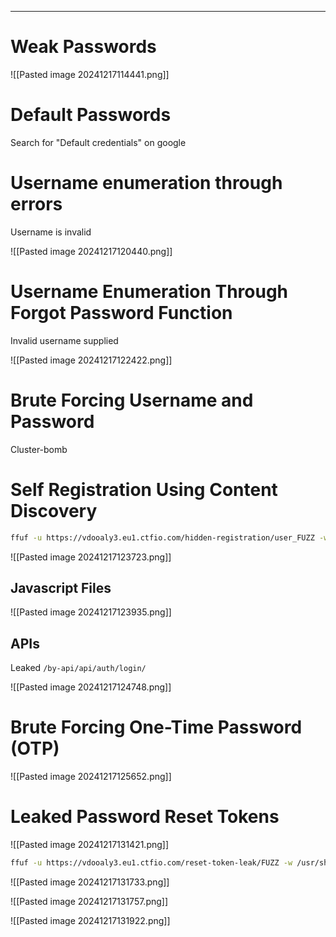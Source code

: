 ____

# Weak Passwords

![[Pasted image 20241217114441.png]]

# Default Passwords

Search for "Default credentials" on google

# Username enumeration through errors

Username is invalid

![[Pasted image 20241217120440.png]]
# Username Enumeration Through Forgot Password Function

Invalid username supplied

![[Pasted image 20241217122422.png]]

# Brute Forcing Username and Password

Cluster-bomb

# Self Registration Using Content Discovery

```bash
ffuf -u https://vdooaly3.eu1.ctfio.com/hidden-registration/user_FUZZ -w content.txt
```

![[Pasted image 20241217123723.png]]

## Javascript Files

![[Pasted image 20241217123935.png]]

## APIs

Leaked ``/by-api/api/auth/login/``

![[Pasted image 20241217124748.png]]

# Brute Forcing One-Time Password (OTP)

![[Pasted image 20241217125652.png]]

# Leaked Password Reset Tokens

![[Pasted image 20241217131421.png]]

```bash
ffuf -u https://vdooaly3.eu1.ctfio.com/reset-token-leak/FUZZ -w /usr/share/seclists/Discovery/Web-Content/directory-list-2.3-medium.txt
```

![[Pasted image 20241217131733.png]]

![[Pasted image 20241217131757.png]]

![[Pasted image 20241217131922.png]]

